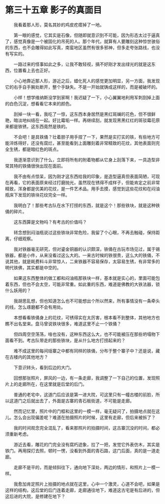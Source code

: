 # 第三十五章 影子的真面目


　　我看着那人形，莫名其妙的鸡皮疙瘩掉了一地。

　　第一眼的感觉，它其实是石像，但随即就意识到不可能，因为形态太过于逼真了，感觉真像是一个被固化的吊死的人。那个年代，就算有人要雕刻这种惊世骇俗的东西，也不会雕得如此写真，南蛮地区虽然有很多邪神，但多走夸张路线，也没有写实的。

　　一路过来的怪事如此之多，让我不敢轻视，搞不好刚才发出绿光的就是这东西，位置看上去也正好。

　　小心地靠近那人形，游近之后，蜡化死人的感觉更加明显，另一方面，我发现它的右手自手腕处断开，整个手缺失。不是一开始就铸成这样的，而是被破坏的。

　　小样！想学维纳斯没学到家啊！我迟疑了一下，小心翼翼地利用军刺刮掉上面的白色沉淀，想看看它本来的颜色。

　　刮掉一块一看，我吃了一惊，这东西本身居然是黑红斑斓的花色，但不很鲜艳，暗淡地纠结在一起。好比霉垢一样。再继续刮，就发现黑黑红红的斑驳霉花原来都是铁锈，这东西竟然是铁的。

　　不会吧！是具铁俑？壮着胆子用手捏了一下，果然是实打实的铁，有些地方可能淬炼得好，还没有腐烂，甚至能看到上面雕刻着非常精致的花纹，其他表面则完全生锈，都是暗红色的斑点。

　　我逐渐意识到了什么，立即将所有的附着物都从它身上刮落下来，一具造型非常其特的铁俑很快出现在面前。

　　我不由有点惊呆，因为刚才这东西给我的印象，是造型逼真但表面简陋，可现在再看，它的表面原来经过打磨抛光，虽然现在锈得不成样子，但能肯定之前非常精致，浑身都是优美的花纹，是一件艺术品。用手去摸，感觉到这些花纹和在闷油瓶床下发现的铁块花纹完全一样。

　　我明白了！那些考古队在水下打捞的东西，就是这个！那些铁块，就是这种铁俑的碎片。

　　这东西算是文物吗？有考古的价值吗？

　　转念想到闷油瓶说过这些铁块非常危险，我留了个心眼，不再去触碰，保持距离，仔细观察。

　　我对铁器毫无研究，但对鎏金铜器的认识颇深，铁俑在古玩市场见过，属于锡铁器，都是小件，从来没看过这么大的。一来古时候的铁很贵，这么大的铁俑，不说其他，就是耗费料斗非常惊人，二来铁器不容易保存，太容易生锈，有非常多的明代铁佛，其实都是中空的。

　　如果这东西整体的做工都和闷油瓶那铁块一样，基本就是实心的，里面可能包着东西，但也不会太空，可能非常重。如此重的东西，难道是佛教的大铁法器，锁什么妖用的？

　　我胡思乱想，但也知道怎么也不可能想出个所以然来，所有事情没有一条牵头的线，怎么琢磨都不会有用处。

　　本想看看铁俑身上的花纹，可锈得实在太厉害，根本看不到整体，其他地方也瞧不出名堂来。盘马曾说铁块很多，难道这里不止一个铁俑？

　　但四周空空荡荡，啥也没有，这种东西这么大，也不可能被压在那些坍塌物下面看不到。考古队带走的那些铁块，是从什么地方打捞起来的？

　　难不成这里的每间瑶寨之中都有同样的铁俑，分布于整个寨子中？还是说，藏在古楼内的其他地方？

　　下意识转头，看到后边的大门。

　　回想那张照片，屏风的一边，有一条走廊，我调整了一下自己的位置，发现照片上的走廊所在，在这里就是后堂的后门。

　　普通的老宅中，这道门后应该是第一进大院，可这里只有一幢古楼的前脸，所以这道门之后就出去了，外面是古寨的青石板街道，不可能是走廊。

　　然而记忆里，照片中的门框和这里的一模一样，毫无疑问了，拍摄地点就在这儿。怎么会出现偏差呢？难道在拍摄照片的时候，这里有走廊，但后来被拆了？

　　我的时间观念完全混乱了，看来那照片的拍摄时间，这古寨沉没的时间，都必须重新考虑。

　　游近去看，雕花的门完全没有腐朽迹象，拉了一把，发觉它外表仿木，其实是铁门。再用探灯去照，顿时一愣，没看到外面的青石路，这门后面，真的是一道走廊。

　　走廊不是平的，而是倾斜往下，通向地下深处，两边的情形，和照片上一模一样。

　　我愈加肯定照片上拍摄的地点就在这里，心中一个激灵，心道不会吧，如果是这样的结构，这后堂的后门连着走廊，走廊通往地下，难道这古宅是有后进的，但这后进的大院，是修建在地下？

